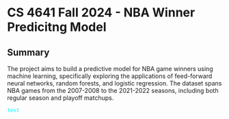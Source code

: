 # CS 4641 Fall 2024 - NBA Winner Predicitng Model

## Summary
The project aims to build a predictive model for NBA game winners using machine learning, specifically exploring the applications of feed-forward neural networks, random forests, and logistic regression. The dataset spans NBA games from the 2007-2008 to the 2021-2022 seasons, including both regular season and playoff matchups.

<code style="color : aqua">text</code>
